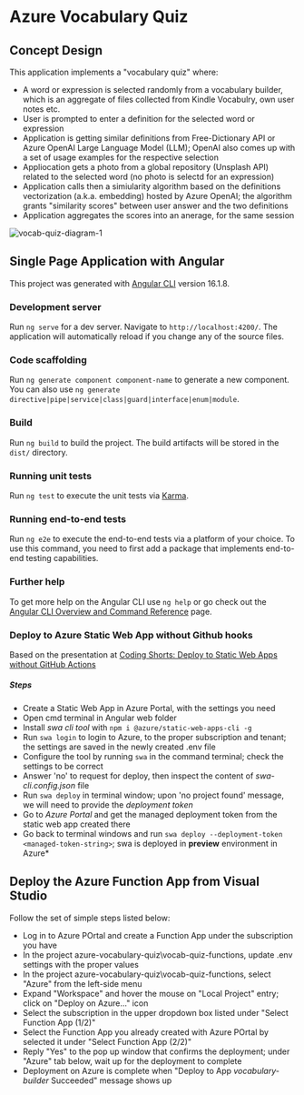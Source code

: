 # Azure Vocabulary Quiz 

## Concept Design

This application implements a "vocabulary quiz" where:
* A word or expression is selected randomly from a vocabulary builder, which is an aggregate of files collected from Kindle Vocabulry, own user notes etc.
* User is prompted to enter a definition for the selected word or expression
* Application is getting similar definitions from Free-Dictionary API or Azure OpenAI Large Language Model (LLM); OpenAI also comes up with a set of usage examples for the respective selection 
* Appliocation gets a photo from a global repository (Unsplash API) related to the selected word (no photo is selectd for an expression)
* Application calls then a simiularity algorithm based on the definitions vectorization (a.k.a. embedding) hosted by Azure OpenAI; the algorithm grants "similarity scores" between user answer and the two definitions
* Application aggregates the scores into an anerage, for the same session

![vocab-quiz-diagram-1](https://github.com/user-attachments/assets/8053c34c-6902-4ab0-b52c-0ec57917786a)

## Single Page Application with Angular

This project was generated with [Angular CLI](https://github.com/angular/angular-cli) version 16.1.8.

### Development server

Run `ng serve` for a dev server. Navigate to `http://localhost:4200/`. The application will automatically reload if you change any of the source files.

### Code scaffolding

Run `ng generate component component-name` to generate a new component. You can also use `ng generate directive|pipe|service|class|guard|interface|enum|module`.

### Build

Run `ng build` to build the project. The build artifacts will be stored in the `dist/` directory.

### Running unit tests

Run `ng test` to execute the unit tests via [Karma](https://karma-runner.github.io).

### Running end-to-end tests

Run `ng e2e` to execute the end-to-end tests via a platform of your choice. To use this command, you need to first add a package that implements end-to-end testing capabilities.

### Further help

To get more help on the Angular CLI use `ng help` or go check out the [Angular CLI Overview and Command Reference](https://angular.io/cli) page.

### Deploy to Azure Static Web App without Github hooks
Based on the presentation at [Coding Shorts: Deploy to Static Web Apps without GitHub Actions](https://www.youtube.com/watch?v=TkYFT24bZks)

##### Steps

* Create a Static Web App in Azure Portal, with the settings you need
* Open cmd terminal in Angular web folder 
* Install *swa cli tool* with `npm i @azure/static-web-apps-cli -g`
* Run `swa login` to login to Azure, to the proper subscription and tenant; the settings are saved in the newly created .env file
* Configure the tool by running `swa` in the command terminal; check the settings to be correct
* Answer 'no' to request for deploy, then inspect the content of *swa-cli.config.json* file
* Run `swa deploy` in terminal window; upon 'no project found' message, we will need to provide the *deployment token*
* Go to *Azure Portal* and get the managed deployment token from the static web app created there
* Go back to terminal windows and run `swa deploy --deployment-token <managed-token-string>`; swa is deployed in **preview** environment in Azure* 

## Deploy the Azure Function App from Visual Studio

Follow the set of simple steps listed below:

* Log in to Azure POrtal and create a Function App under the subscription you have
* In the project azure-vocabulary-quiz\vocab-quiz-functions, update .env settings with the proper values
* In the project azure-vocabulary-quiz\vocab-quiz-functions, select "Azure" from the left-side menu
* Expand "Workspace" and hover the mouse on "Local Project" entry; click on "Deploy on Azure..." icon
* Select the subscription in the upper dropdown box listed under "Select Function App (1/2)"
* Select the Function App you already created with Azure POrtal by selected it under "Select Function App (2/2)"
* Reply "Yes" to the pop up window that confirms the deployment; under "Azure" tab below, wait up for the deployment to complete
* Deployment on Azure is complete when "Deploy to App *vocabulary-builder* Succeeded" message shows up